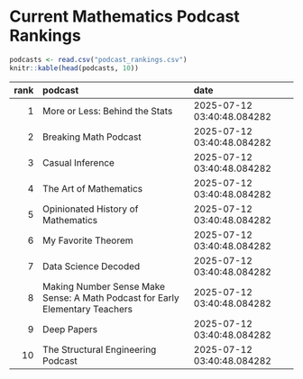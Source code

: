 # Current Mathematics Podcast Rankings


``` r
podcasts <- read.csv("podcast_rankings.csv")
knitr::kable(head(podcasts, 10))
```

| rank | podcast | date |
|---:|:---|:---|
| 1 | More or Less: Behind the Stats | 2025-07-12 03:40:48.084282 |
| 2 | Breaking Math Podcast | 2025-07-12 03:40:48.084282 |
| 3 | Casual Inference | 2025-07-12 03:40:48.084282 |
| 4 | The Art of Mathematics | 2025-07-12 03:40:48.084282 |
| 5 | Opinionated History of Mathematics | 2025-07-12 03:40:48.084282 |
| 6 | My Favorite Theorem | 2025-07-12 03:40:48.084282 |
| 7 | Data Science Decoded | 2025-07-12 03:40:48.084282 |
| 8 | Making Number Sense Make Sense: A Math Podcast for Early Elementary Teachers | 2025-07-12 03:40:48.084282 |
| 9 | Deep Papers | 2025-07-12 03:40:48.084282 |
| 10 | The Structural Engineering Podcast | 2025-07-12 03:40:48.084282 |
